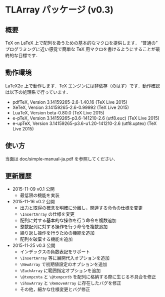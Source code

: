 # TLArray パッケージ (v0.3)

## 概要

TeX on LaTeX 上で配列を扱うための基本的なマクロを提供します．
“普通の” プログラミングに近い感覚で簡単な TeX 用マクロを書けるようにすることが最終的な目標です．

## 動作環境

LaTeX2e 上で動作します．TeX エンジンには非依存（のはず）です．動作確認は以下の処理系で行っています．

* pdfTeX, Version 3.14159265-2.6-1.40.16 (TeX Live 2015)
* XeTeX, Version 3.14159265-2.6-0.99992 (TeX Live 2015)
* LuaTeX, Version beta-0.80.0 (TeX Live 2015)
* e-pTeX, Version 3.14159265-p3.6-141210-2.6 (utf8.euc) (TeX Live 2015)
* e-upTeX, Version 3.14159265-p3.6-u1.20-141210-2.6 (utf8.uptex) (TeX Live 2015)

## 使い方

当面は doc/simple-manual-ja.pdf を参照してください．

## 更新履歴

* 2015-11-09 v0.1 公開
	* 最低限の機能を実装
* 2015-11-16 v0.2 公開
	* 出力と取得の概念を明確に分離し，関連する命令の仕様を変更
	* `\InsertArray` の仕様を変更
	* 配列に対する基本的な操作を行う命令を複数追加
	* 整数配列に対する操作を行う命令を複数追加
	* 繰り返し操作を行うための機能を追加
	* 配列を破棄する機能を追加
* 2015-11-25 v0.3 公開
	* インデックスの負数表記をサポート
	* `\InsertArray` 等に展開代入オプションを追加
	* `\NewArray` で初期値設定のオプションを追加
	* `\EachArray` に範囲指定オプションを追加
	* `\@tempcnta` と `\@tempcntb` を配列に格納する際に生じる不具合を修正
	* `\ShowArray` と `\RemoveArray` に存在したバグを修正
	* その他，細かな仕様変更とバグ修正